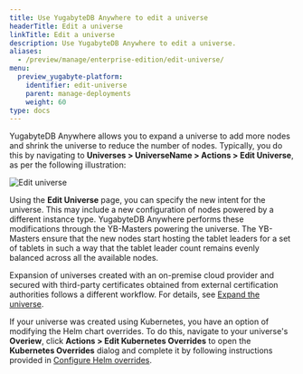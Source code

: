 ```yaml
---
title: Use YugabyteDB Anywhere to edit a universe
headerTitle: Edit a universe
linkTitle: Edit a universe
description: Use YugabyteDB Anywhere to edit a universe.
aliases:
  - /preview/manage/enterprise-edition/edit-universe/
menu:
  preview_yugabyte-platform:
    identifier: edit-universe
    parent: manage-deployments
    weight: 60
type: docs
---
```


YugabyteDB Anywhere allows you to expand a universe to add more nodes and shrink the universe to reduce the number of nodes. Typically, you do this by navigating to **Universes > UniverseName > Actions > Edit Universe**, as per the following illustration:

![Edit universe](/images/ee/edit-univ.png)

Using the **Edit Universe** page, you can specify the new intent for the universe. This may include a new configuration of nodes powered by a different instance type. YugabyteDB Anywhere performs these modifications through the YB-Masters powering the universe. The YB-Masters ensure that the new nodes start hosting the tablet leaders for a set of tablets in such a way that the tablet leader count remains evenly balanced across all the available nodes.

Expansion of universes created with an on-premise cloud provider and secured with third-party certificates obtained from external certification authorities follows a different workflow. For details, see [Expand the universe](../../security/enable-encryption-in-transit#expand-the-universe).

If your universe was created using Kubernetes, you have an option of modifying the Helm chart overrides. To do this, navigate to your universe's **Overiew**, click **Actions > Edit Kubernetes Overrides** to open the **Kubernetes Overrides** dialog and complete it by following instructions provided in [Configure Helm overrides](../../create-deployments/create-universe-multi-zone-kubernetes#configure-helm-overrides).

